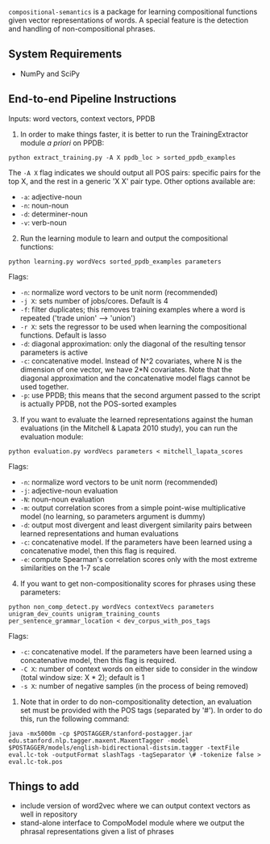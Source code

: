 `compositional-semantics` is a package for learning compositional functions given vector representations of words.  A special feature is the detection and handling of non-compositional phrases.  

## System Requirements

- NumPy and SciPy

## End-to-end Pipeline Instructions

Inputs: word vectors, context vectors, PPDB

1. In order to make things faster, it is better to run the TrainingExtractor module *a priori* on PPDB: 

```
python extract_training.py -A X ppdb_loc > sorted_ppdb_examples
```

  The `-A X` flag indicates we should output all POS pairs: specific pairs for the top X, and the rest in a generic 'X X' pair type. Other options available are:
  - `-a`: adjective-noun
  - `-n`: noun-noun
  - `-d`: determiner-noun
  - `-v`: verb-noun

2. Run the learning module to learn and output the compositional functions:

```
python learning.py wordVecs sorted_ppdb_examples parameters
```

  Flags:
  - `-n`: normalize word vectors to be unit norm (recommended)
  - `-j X`: sets number of jobs/cores. Default is 4
  - `-f`: filter duplicates; this removes training examples where a word is repeated ('trade union' --> 'union')
  - `-r X`: sets the regressor to be used when learning the compositional functions. Default is lasso
  - `-d`: diagonal approximation: only the diagonal of the resulting tensor parameters is active
  - `-c`: concatenative model. Instead of N^2 covariates, where N is the dimension of one vector, we have 2*N covariates. Note that the diagonal approximation and the concatenative model flags cannot be used together. 
  - `-p`: use PPDB; this means that the second argument passed to the script is actually PPDB, not the POS-sorted examples

3. If you want to evaluate the learned representations against the human evaluations (in the Mitchell & Lapata 2010 study), you can run the evaluation module:

```
python evaluation.py wordVecs parameters < mitchell_lapata_scores
```

  Flags:
  - `-n`: normalize word vectors to be unit norm (recommended)
  - `-j`: adjective-noun evaluation
  - `-N`: noun-noun evaluation
  - `-m`: output correlation scores from a simple point-wise multiplicative model (no learning, so parameters argument is dummy)
  - `-d`: output most divergent and least divergent similarity pairs between learned representations and human evaluations
  - `-c`: concatenative model. If the parameters have been learned using a concatenative model, then this flag is required. 
  - `-e`: compute Spearman's correlation scores only with the most extreme similarities on the 1-7 scale

4. If you want to get non-compositionality scores for phrases using these parameters:

```
python non_comp_detect.py wordVecs contextVecs parameters unigram_dev_counts unigram_training_counts per_sentence_grammar_location < dev_corpus_with_pos_tags
```

  Flags:
  - `-c`: concatenative model. If the parameters have been learned using a concatenative model, then this flag is required. 
  - `-C X`: number of context words on either side to consider in the window (total window size: X * 2); default is 1
  - `-s X`: number of negative samples (in the process of being removed)

  1. Note that in order to do non-compositionality detection, an evaluation set must be provided with the POS tags (separated by '#').  In order to do this, run the following command:

  ```
  java -mx5000m -cp $POSTAGGER/stanford-postagger.jar edu.stanford.nlp.tagger.maxent.MaxentTagger -model $POSTAGGER/models/english-bidirectional-distsim.tagger -textFile eval.lc-tok -outputFormat slashTags -tagSeparator \# -tokenize false > eval.lc-tok.pos
  ```

## Things to add

- include version of word2vec where we can output context vectors as well in repository
- stand-alone interface to CompoModel module where we output the phrasal representations given a list of phrases

